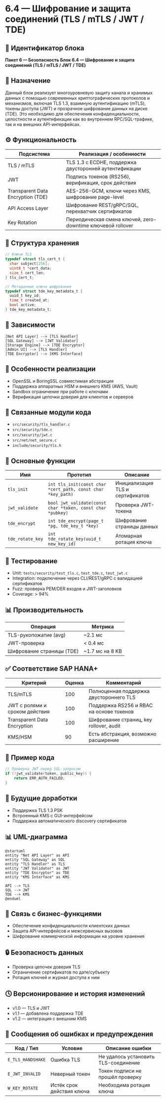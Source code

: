 # 6.4 — Шифрование и защита соединений (TLS / mTLS / JWT / TDE)

## 🏢 Идентификатор блока

**Пакет 6 — Безопасность**
**Блок 6.4 — Шифрование и защита соединений (TLS / mTLS / JWT / TDE)**

## 🌟 Назначение

Данный блок реализует многоуровневую защиту канала и хранимых данных с помощью современных криптографических протоколов и механизмов, включая TLS 1.3, взаимную аутентификацию (mTLS), токены доступа (JWT) и прозрачное шифрование данных на диске (TDE). Это необходимо для обеспечения конфиденциальности, целостности и аутентификации как во внутреннем RPC/SQL-трафике, так и на внешних API-интерфейсах.

## ⚙️ Функциональность

| Подсистема                        | Реализация / особенности                                    |
| --------------------------------- | ----------------------------------------------------------- |
| TLS / mTLS                        | TLS 1.3 с ECDHE, поддержка двусторонней аутентификации      |
| JWT                               | Подпись токенов (RS256), верификация, срок действия         |
| Transparent Data Encryption (TDE) | AES-256-GCM, ключи через KMS, шифрование page-level         |
| API Access Layer                  | Шифрование REST/gRPC/SQL, перехватчик сертификатов          |
| Key Rotation                      | Периодическая смена ключей, zero-downtime ключевой rollover |

## 💾 Структура хранения

```c
// Ключи TLS
typedef struct tls_cert_t {
  char subject[256];
  uint8_t *cert_data;
  size_t cert_len;
} tls_cert_t;

// Метаданные ключа шифрования
typedef struct tde_key_metadata_t {
  uuid_t key_id;
  time_t created_at;
  bool active;
} tde_key_metadata_t;
```

## 🔄 Зависимости

```plantuml
[Net API Layer] --> [TLS Handler]
[SQL Gateway] --> [JWT Validator]
[Storage Engine] --> [TDE Encryptor]
[Admin UI] --> [TLS Handler]
[TDE Encryptor] --> [KMS Interface]
```

## 🧠 Особенности реализации

* OpenSSL и BoringSSL совместимая абстракция
* Поддержка аппаратных HSM и внешнего KMS (AWS, Vault)
* Sandbox ограничение при работе с ключами
* Верификация цепочки доверия для клиентов и серверов

## 📂 Связанные модули кода

* `src/security/tls_handler.c`
* `src/security/tde.c`
* `src/security/jwt.c`
* `src/net/net_secure.c`
* `include/security/tls.h`

## 🔧 Основные функции

| Имя              | Прототип                                                    | Описание                         |
| ---------------- | ----------------------------------------------------------- | -------------------------------- |
| `tls_init`       | `int tls_init(const char *cert_path, const char *key_path)` | Инициализация TLS и сертификатов |
| `jwt_validate`   | `bool jwt_validate(const char *token, const char *pubkey)`  | Проверка JWT-токена              |
| `tde_encrypt`    | `int tde_encrypt(page_t *pg, tde_key_t *key)`               | Шифрование страницы данных       |
| `tde_rotate_key` | `int tde_rotate_key(uuid_t new_key_id)`                     | Атомарная ротация ключа          |

## 🧪 Тестирование

* Unit: `tests/security/test_tls.c`, `test_tde.c`, `test_jwt.c`
* Integration: подключение через CLI/REST/gRPC с валидацией сертификатов
* Fuzz: проверка PEM/DER входов и JWT-заголовков
* Coverage: > 94%

## 📊 Производительность

| Операция                  | Метрика          |
| ------------------------- | ---------------- |
| TLS-рукопожатие (avg)     | \~2.1 мс         |
| JWT-проверка              | < 0.4 мс         |
| Шифрование страницы (TDE) | \~1.7 мс на 8 KB |

## ✅ Соответствие SAP HANA+

| Критерий                       | Оценка | Комментарий                              |
| ------------------------------ | ------ | ---------------------------------------- |
| TLS/mTLS                       | 100    | Полноценная поддержка двустороннего TLS  |
| JWT с ролями и сроком действия | 100    | Поддержка RS256 и RBAC на основе токенов |
| Transparent Data Encryption    | 100    | Шифрование страниц, key rollover, audit  |
| KMS/HSM                        | 90     | Есть абстракция, возможно расширение     |

## 📎 Пример кода

```c
// Проверка JWT перед SQL-запросом
if (!jwt_validate(token, public_key)) {
    return ERR_AUTH_FAILED;
}
```

## 🧩 Будущие доработки

* Поддержка TLS 1.3 PSK
* Встроенный KMS с GUI-интерфейсом
* Поддержка автоматического discovery сертификатов

## 📊 UML-диаграмма

```plantuml
@startuml
entity "Net API Layer" as API
entity "SQL Gateway" as SQL
entity "TLS Handler" as TLS
entity "JWT Validator" as JWT
entity "TDE Encryptor" as TDE
entity "KMS Interface" as KMS

API --> TLS
SQL --> JWT
TDE --> KMS
@enduml
```

## 🔗 Связь с бизнес-функциями

* Обеспечение конфиденциальности клиентских данных
* Защита API-интерфейсов и межсервисных вызовов
* Шифрование коммерческой информации на уровне хранения

## 🔒 Безопасность данных

* Проверка цепочек доверия TLS
* Ограничение сертификатов по дате/субъекту
* Ротация ключей и журнал доступа к ним

## 🕓 Версионирование и история изменений

* v1.0 — TLS и JWT
* v1.1 — добавлена поддержка TDE
* v1.2 — интеграция с внешним KMS

## 🛑 Сообщения об ошибках и предупреждения

| Код / Тип         | Условие                   | Описание ошибки                      |
| ----------------- | ------------------------- | ------------------------------------ |
| `E_TLS_HANDSHAKE` | Ошибка TLS                | Не удалось установить TLS-соединение |
| `E_JWT_INVALID`   | Неверный токен            | Токен подписи не прошёл проверку     |
| `W_KEY_ROTATE`    | Истёк срок действия ключа | Необходима ротация ключа             |


